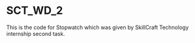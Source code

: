 # SCT_WD_2
This is the code for Stopwatch which was given by SkillCraft Technology internship second task.
